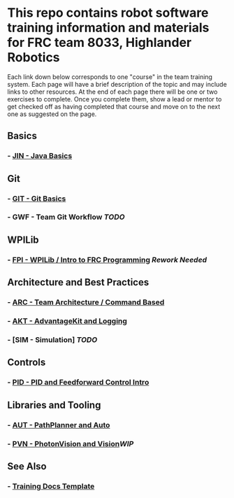 # This repo contains robot software training information and materials for FRC team 8033, Highlander Robotics

Each link down below corresponds to one "course" in the team training system.
Each page will have a brief description of the topic and may include links to other resources.
At the end of each page there will be one or two exercises to complete.
Once you complete them, show a lead or mentor to get checked off as having completed that course and move on to the next one as suggested on the page.

## Basics

### - [**JIN** - Java Basics](Java.md)

## Git

### - [**GIT** - Git Basics](BasicGit.md)

### - **GWF** - Team Git Workflow *TODO*

## WPILib

### - [**FPI** - WPILib / Intro to FRC Programming](Intro.md) *Rework Needed*

## Architecture and Best Practices

### - [**ARC** - Team Architecture / Command Based](CommandBased.md)

### - [**AKT** - AdvantageKit and Logging](AdvantageKit.md)

### - [**SIM** - Simulation] *TODO*

## Controls

### - [**PID** - PID and Feedforward Control Intro](ControlsIntro.md)

## Libraries and Tooling

### - [**AUT** - PathPlanner and Auto](PathPlanner.md)

### - [**PVN** - PhotonVision and Vision](Vision.md)*WIP*

## See Also

### - [Training Docs Template](Template.md)
